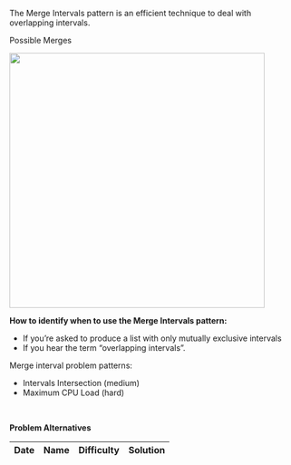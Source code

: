 The Merge Intervals pattern is an efficient technique to deal with overlapping intervals.

Possible Merges

<img src="https://hackernoon.com/images/G9YRlqC9joZNTWsi1ul7tRkO6tv1-8mh13wm9.jpg" height="450px" />

**How to identify when to use the Merge Intervals pattern:**  

- If you’re asked to produce a list with only mutually exclusive intervals
- If you hear the term “overlapping intervals”.


Merge interval problem patterns:  
- Intervals Intersection (medium)
- Maximum CPU Load (hard)

<br/>

**Problem Alternatives**

| Date | Name | Difficulty | Solution |
|:----:|:-----|:----------:|:--------:|
